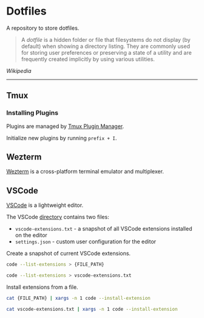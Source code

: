 # Dotfiles

A repository to store dotfiles.

 > A _dotfile_ is a hidden folder or file that filesystems do not display (by default) when showing a directory listing.
They are commonly used for storing user preferences or preserving a state of a utility and are frequently created
implicitly by using various utilities.

_Wikipedia_


---

## Tmux

### Installing Plugins

Plugins are managed by [Tmux Plugin Manager](https://github.com/tmux-plugins/tpm).

Initialize new plugins by running `prefix + I`.


## Wezterm

[Wezterm](https://wezfurlong.org/wezterm/index.html) is a cross-platform terminal emulator and multiplexer.


## VSCode

[VSCode](https://code.visualstudio.com/) is a lightweight editor.

The VSCode [directory](./vscode/) contains two files:

* `vscode-extensions.txt` - a snapshot of all VSCode extensions installed on the editor
* `settings.json` - custom user configuration for the editor

Create a snapshot of current VSCode extensions.

```sh
code --list-extensions > {FILE_PATH}

code --list-extensions > vscode-extensions.txt
```

Install extensions from a file.

```sh
cat {FILE_PATH} | xargs -n 1 code --install-extension

cat vscode-extensions.txt | xargs -n 1 code --install-extension
```
